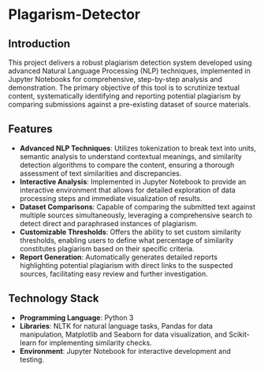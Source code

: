# Plagarism-Detector

## Introduction
This project delivers a robust plagiarism detection system developed using advanced Natural Language Processing (NLP) techniques, implemented in Jupyter Notebooks for comprehensive, step-by-step analysis and demonstration. The primary objective of this tool is to scrutinize textual content, systematically identifying and reporting potential plagiarism by comparing submissions against a pre-existing dataset of source materials.

## Features
- **Advanced NLP Techniques**: Utilizes tokenization to break text into units, semantic analysis to understand contextual meanings, and similarity detection algorithms to compare the content, ensuring a thorough assessment of text similarities and discrepancies.
- **Interactive Analysis**: Implemented in Jupyter Notebook to provide an interactive environment that allows for detailed exploration of data processing steps and immediate visualization of results.
- **Dataset Comparisons**: Capable of comparing the submitted text against multiple sources simultaneously, leveraging a comprehensive search to detect direct and paraphrased instances of plagiarism.
- **Customizable Thresholds**: Offers the ability to set custom similarity thresholds, enabling users to define what percentage of similarity constitutes plagiarism based on their specific criteria.
- **Report Generation**: Automatically generates detailed reports highlighting potential plagiarism with direct links to the suspected sources, facilitating easy review and further investigation.

## Technology Stack
- **Programming Language**: Python 3
- **Libraries**: NLTK for natural language tasks, Pandas for data manipulation, Matplotlib and Seaborn for data visualization, and Scikit-learn for implementing similarity checks.
- **Environment**: Jupyter Notebook for interactive development and testing.


